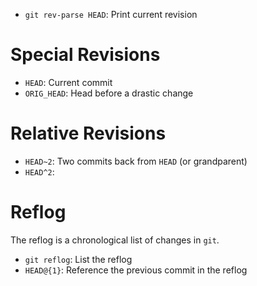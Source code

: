 - `git rev-parse HEAD`: Print current revision

# Special Revisions

- `HEAD`: Current commit
- `ORIG_HEAD`: Head before a drastic change

# Relative Revisions

- `HEAD~2`: Two commits back from `HEAD` (or grandparent)
- `HEAD^2`:

# Reflog

The reflog is a chronological list of changes in `git`.

- `git reflog`: List the reflog
- `HEAD@{1}`: Reference the previous commit in the reflog
